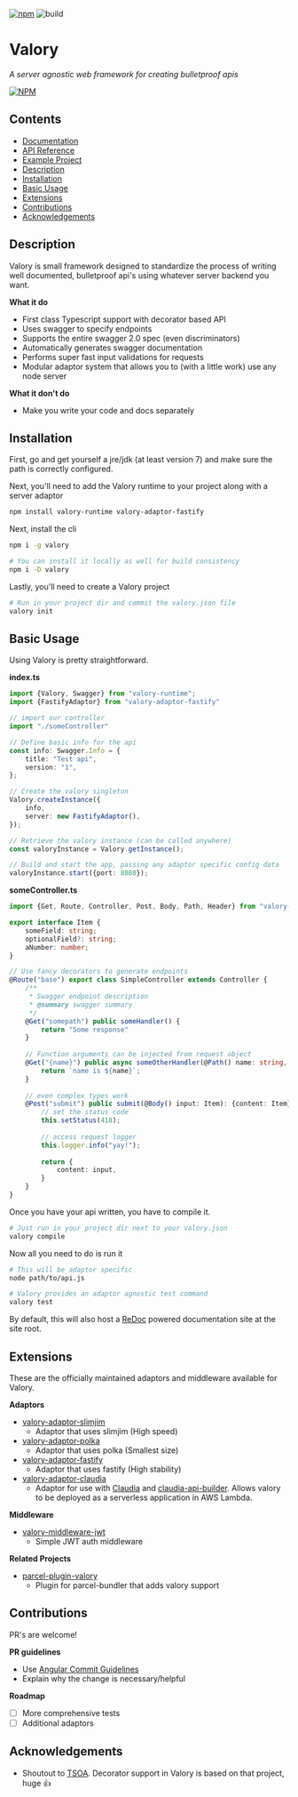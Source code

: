[![npm](https://img.shields.io/npm/v/valory.svg)]()
![build](https://teamcity.modoapi.com/app/rest/builds/buildType:(id:Valory2_Build)/statusIcon)
# Valory
*A server agnostic web framework for creating bulletproof apis*


[![NPM](https://nodei.co/npm/valory.png)](https://nodei.co/npm/valory/)
## Contents
* [Documentation](documentation/index.md)
* [API Reference](http://valory-docs.s3-website-us-east-1.amazonaws.com)
* [Example Project](https://github.com/jfrconley/valory-example)
* [Description](#description)
* [Installation](#installation)
* [Basic Usage](#basic-usage)
* [Extensions](#extensions)
* [Contributions](#contributions)
* [Acknowledgements](#acknowledgements)

## Description
Valory is small framework designed to standardize the process of writing well documented, bulletproof api's using whatever server backend you want.

**What it do**
* First class Typescript support with decorator based API
* Uses swagger to specify endpoints
* Supports the entire swagger 2.0 spec (even discriminators)
* Automatically generates swagger documentation
* Performs super fast input validations for requests
* Modular adaptor system that allows you to (with a little work) use any node server

**What it don't do**
* Make you write your code and docs separately

## Installation
First, go and get yourself a jre/jdk (at least version 7) and make sure the path is correctly configured.

Next, you'll need to add the Valory runtime to your project along with a server adaptor
```bash
npm install valory-runtime valory-adaptor-fastify
```
Next, install the cli
```bash
npm i -g valory

# You can install it locally as well for build consistency
npm i -D valory
```

Lastly, you'll need to create a Valory project
```bash
# Run in your project dir and commit the valory.json file
valory init
```
## Basic Usage
Using Valory is pretty straightforward.

**index.ts**
```typescript
import {Valory, Swagger} from "valory-runtime";
import {FastifyAdaptor} from "valory-adaptor-fastify"

// import our controller
import "./someController"

// Define basic info for the api
const info: Swagger.Info = {
	title: "Test api",
	version: "1",
};

// Create the valory singleton
Valory.createInstance({
    info,
    server: new FastifyAdaptor(),
});

// Retrieve the valory instance (can be called anywhere)
const valoryInstance = Valory.getInstance();

// Build and start the app, passing any adaptor specific config data
valoryInstance.start({port: 8080});
```

**someController.ts**
```typescript
import {Get, Route, Controller, Post, Body, Path, Header} from "valory-runtime";

export interface Item {
    someField: string;
    optionalField?: string;
    aNumber: number;
}

// Use fancy decorators to generate endpoints
@Route("base") export class SimpleController extends Controller {
    /**
     * Swagger endpoint description
     * @summary swagger summary
     */
    @Get("somepath") public someHandler() {
        return "Some response"
    }
    
    // Function arguments can be injected from request object   
    @Get("{name}") public async someOtherHandler(@Path() name: string, @Header() authorization: string): Promise<string> {
        return `name is ${name}`;
    }
    
    // even complex types work
    @Post("submit") public submit(@Body() input: Item): {content: Item} {
        // set the status code
        this.setStatus(418);
        
        // access request logger
        this.logger.info("yay!");
        
        return {
            content: input,
        }
    }
}

```

Once you have your api written, you have to compile it.
```bash
# Just run in your project dir next to your valory.json
valory compile
```

Now all you need to do is run it
```bash
# This will be adaptor specific
node path/to/api.js

# Valory provides an adaptor agnostic test command
valory test
```

By default, this will also host a [ReDoc](https://www.npmjs.com/package/redoc) powered documentation site at the site root.

## Extensions
These are the officially maintained adaptors and middleware available for Valory.

**Adaptors**
* [valory-adaptor-slimjim](https://www.npmjs.com/package/valory-adaptor-slimjim)
    * Adaptor that uses slimjim (High speed)
* [valory-adaptor-polka](https://www.npmjs.com/package/valory-adaptor-polka)
    * Adaptor that uses polka (Smallest size)
* [valory-adaptor-fastify](https://www.npmjs.com/package/valory-adaptor-fastify)
    * Adaptor that uses fastify (High stability)
* [valory-adaptor-claudia](https://www.npmjs.com/package/valory-adaptor-claudia)
    * Adaptor for use with [Claudia](https://www.npmjs.com/package/claudia) and [claudia-api-builder](https://www.npmjs.com/package/claudia-api-builder). Allows valory to be deployed as a serverless application in AWS Lambda.

**Middleware**
* [valory-middleware-jwt](https://www.npmjs.com/package/valory-middleware-jwt)
    * Simple JWT auth middleware
    

**Related Projects**
* [parcel-plugin-valory](https://www.npmjs.com/package/parcel-plugin-valory)
    * Plugin for parcel-bundler that adds valory support
    
## Contributions
PR's are welcome!

**PR guidelines**
* Use [Angular Commit Guidelines](https://github.com/angular/angular.js/blob/master/DEVELOPERS.md#-git-commit-guidelines)
* Explain why the change is necessary/helpful

**Roadmap**
- [ ] More comprehensive tests
- [ ] Additional adaptors

## Acknowledgements
- Shoutout to [TSOA](https://github.com/lukeautry/tsoa). Decorator support in Valory is based on that project, huge :thumbsup:
